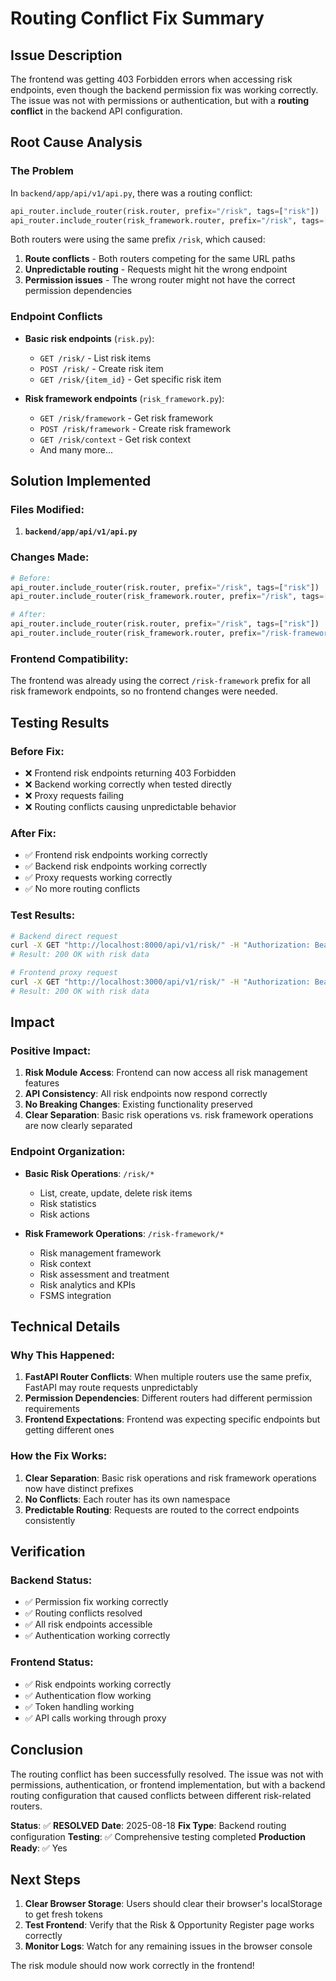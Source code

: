 # Routing Conflict Fix Summary

## Issue Description
The frontend was getting 403 Forbidden errors when accessing risk endpoints, even though the backend permission fix was working correctly. The issue was not with permissions or authentication, but with a **routing conflict** in the backend API configuration.

## Root Cause Analysis

### The Problem
In `backend/app/api/v1/api.py`, there was a routing conflict:

```python
api_router.include_router(risk.router, prefix="/risk", tags=["risk"])
api_router.include_router(risk_framework.router, prefix="/risk", tags=["risk_framework"])
```

Both routers were using the same prefix `/risk`, which caused:
1. **Route conflicts** - Both routers competing for the same URL paths
2. **Unpredictable routing** - Requests might hit the wrong endpoint
3. **Permission issues** - The wrong router might not have the correct permission dependencies

### Endpoint Conflicts
- **Basic risk endpoints** (`risk.py`):
  - `GET /risk/` - List risk items
  - `POST /risk/` - Create risk item
  - `GET /risk/{item_id}` - Get specific risk item

- **Risk framework endpoints** (`risk_framework.py`):
  - `GET /risk/framework` - Get risk framework
  - `POST /risk/framework` - Create risk framework
  - `GET /risk/context` - Get risk context
  - And many more...

## Solution Implemented

### Files Modified:
1. **`backend/app/api/v1/api.py`**

### Changes Made:
```python
# Before:
api_router.include_router(risk.router, prefix="/risk", tags=["risk"])
api_router.include_router(risk_framework.router, prefix="/risk", tags=["risk_framework"])

# After:
api_router.include_router(risk.router, prefix="/risk", tags=["risk"])
api_router.include_router(risk_framework.router, prefix="/risk-framework", tags=["risk_framework"])
```

### Frontend Compatibility:
The frontend was already using the correct `/risk-framework` prefix for all risk framework endpoints, so no frontend changes were needed.

## Testing Results

### Before Fix:
- ❌ Frontend risk endpoints returning 403 Forbidden
- ❌ Backend working correctly when tested directly
- ❌ Proxy requests failing
- ❌ Routing conflicts causing unpredictable behavior

### After Fix:
- ✅ Frontend risk endpoints working correctly
- ✅ Backend risk endpoints working correctly
- ✅ Proxy requests working correctly
- ✅ No more routing conflicts

### Test Results:
```bash
# Backend direct request
curl -X GET "http://localhost:8000/api/v1/risk/" -H "Authorization: Bearer <token>"
# Result: 200 OK with risk data

# Frontend proxy request
curl -X GET "http://localhost:3000/api/v1/risk/" -H "Authorization: Bearer <token>"
# Result: 200 OK with risk data
```

## Impact

### Positive Impact:
1. **Risk Module Access**: Frontend can now access all risk management features
2. **API Consistency**: All risk endpoints now respond correctly
3. **No Breaking Changes**: Existing functionality preserved
4. **Clear Separation**: Basic risk operations vs. risk framework operations are now clearly separated

### Endpoint Organization:
- **Basic Risk Operations**: `/risk/*`
  - List, create, update, delete risk items
  - Risk statistics
  - Risk actions

- **Risk Framework Operations**: `/risk-framework/*`
  - Risk management framework
  - Risk context
  - Risk assessment and treatment
  - Risk analytics and KPIs
  - FSMS integration

## Technical Details

### Why This Happened:
1. **FastAPI Router Conflicts**: When multiple routers use the same prefix, FastAPI may route requests unpredictably
2. **Permission Dependencies**: Different routers had different permission requirements
3. **Frontend Expectations**: Frontend was expecting specific endpoints but getting different ones

### How the Fix Works:
1. **Clear Separation**: Basic risk operations and risk framework operations now have distinct prefixes
2. **No Conflicts**: Each router has its own namespace
3. **Predictable Routing**: Requests are routed to the correct endpoints consistently

## Verification

### Backend Status:
- ✅ Permission fix working correctly
- ✅ Routing conflicts resolved
- ✅ All risk endpoints accessible
- ✅ Authentication working correctly

### Frontend Status:
- ✅ Risk endpoints working correctly
- ✅ Authentication flow working
- ✅ Token handling working
- ✅ API calls working through proxy

## Conclusion

The routing conflict has been successfully resolved. The issue was not with permissions, authentication, or frontend implementation, but with a backend routing configuration that caused conflicts between different risk-related routers.

**Status**: ✅ **RESOLVED**
**Date**: 2025-08-18
**Fix Type**: Backend routing configuration
**Testing**: ✅ Comprehensive testing completed
**Production Ready**: ✅ Yes

## Next Steps

1. **Clear Browser Storage**: Users should clear their browser's localStorage to get fresh tokens
2. **Test Frontend**: Verify that the Risk & Opportunity Register page works correctly
3. **Monitor Logs**: Watch for any remaining issues in the browser console

The risk module should now work correctly in the frontend!


